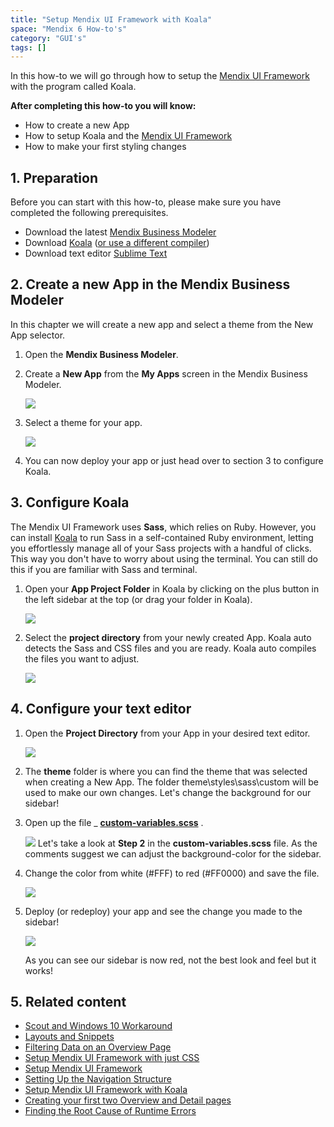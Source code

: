 ```yaml
---
title: "Setup Mendix UI Framework with Koala"
space: "Mendix 6 How-to's"
category: "GUI's"
tags: []
---
```

In this how-to we will go through how to setup the [Mendix UI Framework](https://ux.mendix.com/) with the program called Koala.

**After completing this how-to you will know:**

*   How to create a new App
*   How to setup Koala and the [Mendix UI Framework](https://ux.mendix.com/)
*   How to make your first styling changes

## 1. Preparation

Before you can start with this how-to, please make sure you have completed the following prerequisites.

*   Download the latest [Mendix Business Modeler](https://appstore.mendix.com)
*   Download [Koala](http://koala-app.com/) ([or use a different compiler](http://sass-lang.com/install))
*   Download text editor [Sublime Text](http://www.sublimetext.com/)

## 2\. Create a new App in the Mendix Business Modeler

In this chapter we will create a new app and select a theme from the New App selector.

1.  Open the **Mendix Business Modeler**.
2.  Create a **New App** from the **My Apps** screen in the Mendix Business Modeler.

     ![](attachments/18448712/18581487.png)
3.  Select a theme for your app.

    ![](attachments/18448712/18581488.png)
4.  You can now deploy your app or just head over to section 3 to configure Koala.

## 3\. Configure Koala

The Mendix UI Framework uses **Sass**, which relies on Ruby. However, you can install [Koala](http://koala-app.com/) to run Sass in a self-contained Ruby environment, letting you effortlessly manage all of your Sass projects with a handful of clicks. This way you don't have to worry about using the terminal. You can still do this if you are familiar with Sass and terminal.

1.  Open your **App Project Folder** in Koala by clicking on the plus button in the left sidebar at the top (or drag your folder in Koala).

    ![](attachments/18448712/18581486.png)
2.  Select the **project directory** from your newly created App. Koala auto detects the Sass and CSS files and you are ready. Koala auto compiles the files you want to adjust.

    ![](attachments/18448712/18581485.png)

## 4\. Configure your text editor

1.  Open the **Project Directory** from your App in your desired text editor.

    ![](attachments/18448712/18581502.png)
2.  The **theme** folder is where you can find the theme that was selected when creating a New App. The folder theme\styles\sass\custom will be used to make our own changes. Let's change the background for our sidebar!
3.  Open up the file _ <u>**custom-variables.scss**</u> .

     ![](attachments/18448712/18581503.png)
    Let's take a look at **Step 2** in the **custom-variables.scss** file. As the comments suggest we can adjust the background-color for the sidebar. 
4.  Change the color from white (#FFF) to red (#FF0000) and save the file.

    ![](attachments/18448712/18581504.png)

5.  Deploy (or redeploy) your app and see the change you made to the sidebar!

    ![](attachments/18448712/18581499.png)

    As you can see our sidebar is now red, not the best look and feel but it works!

## 5\. Related content

*   [Scout and Windows 10 Workaround](Scout+and+Windows+10+Workaround)
*   [Layouts and Snippets](Layouts+and+Snippets)
*   [Filtering Data on an Overview Page](Filtering+Data+on+an+Overview+Page)
*   [Setup Mendix UI Framework with just CSS](Setup+Mendix+UI+Framework+with+just+CSS)
*   [Setup Mendix UI Framework](Setup+Mendix+UI+Framework)
*   [Setting Up the Navigation Structure](Setting+Up+the+Navigation+Structure)
*   [Setup Mendix UI Framework with Koala](Setup+Mendix+UI+Framework+with+Koala)
*   [Creating your first two Overview and Detail pages](Create+Your+First+Two+Overview+and+Detail+Pages)
*   [Finding the Root Cause of Runtime Errors](Finding+the+Root+Cause+of+Runtime+Errors)
